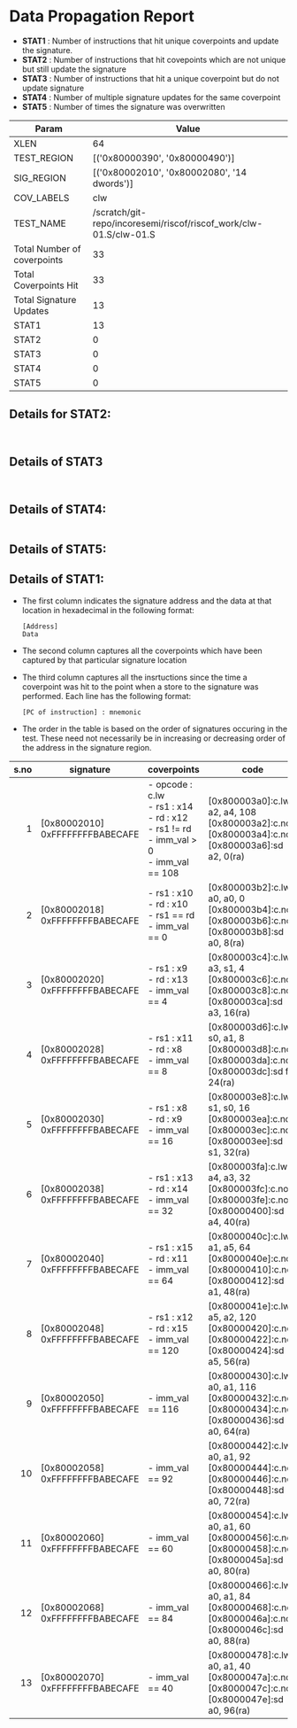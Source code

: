 
# Data Propagation Report

- **STAT1** : Number of instructions that hit unique coverpoints and update the signature.
- **STAT2** : Number of instructions that hit covepoints which are not unique but still update the signature
- **STAT3** : Number of instructions that hit a unique coverpoint but do not update signature
- **STAT4** : Number of multiple signature updates for the same coverpoint
- **STAT5** : Number of times the signature was overwritten

| Param                     | Value    |
|---------------------------|----------|
| XLEN                      | 64      |
| TEST_REGION               | [('0x80000390', '0x80000490')]      |
| SIG_REGION                | [('0x80002010', '0x80002080', '14 dwords')]      |
| COV_LABELS                | clw      |
| TEST_NAME                 | /scratch/git-repo/incoresemi/riscof/riscof_work/clw-01.S/clw-01.S    |
| Total Number of coverpoints| 33     |
| Total Coverpoints Hit     | 33      |
| Total Signature Updates   | 13      |
| STAT1                     | 13      |
| STAT2                     | 0      |
| STAT3                     | 0     |
| STAT4                     | 0     |
| STAT5                     | 0     |

## Details for STAT2:

```


```

## Details of STAT3

```


```

## Details of STAT4:

```

```

## Details of STAT5:



## Details of STAT1:

- The first column indicates the signature address and the data at that location in hexadecimal in the following format: 
  ```
  [Address]
  Data
  ```

- The second column captures all the coverpoints which have been captured by that particular signature location

- The third column captures all the insrtuctions since the time a coverpoint was
  hit to the point when a store to the signature was performed. Each line has
  the following format:
  ```
  [PC of instruction] : mnemonic
  ```
- The order in the table is based on the order of signatures occuring in the
  test. These need not necessarily be in increasing or decreasing order of the
  address in the signature region.

|s.no|            signature             |                                               coverpoints                                                |                                                     code                                                      |
|---:|----------------------------------|----------------------------------------------------------------------------------------------------------|---------------------------------------------------------------------------------------------------------------|
|   1|[0x80002010]<br>0xFFFFFFFFBABECAFE|- opcode : c.lw<br> - rs1 : x14<br> - rd : x12<br> - rs1 != rd<br> - imm_val > 0<br> - imm_val == 108<br> |[0x800003a0]:c.lw a2, a4, 108<br> [0x800003a2]:c.nop<br> [0x800003a4]:c.nop<br> [0x800003a6]:sd a2, 0(ra)<br>  |
|   2|[0x80002018]<br>0xFFFFFFFFBABECAFE|- rs1 : x10<br> - rd : x10<br> - rs1 == rd<br> - imm_val == 0<br>                                         |[0x800003b2]:c.lw a0, a0, 0<br> [0x800003b4]:c.nop<br> [0x800003b6]:c.nop<br> [0x800003b8]:sd a0, 8(ra)<br>    |
|   3|[0x80002020]<br>0xFFFFFFFFBABECAFE|- rs1 : x9<br> - rd : x13<br> - imm_val == 4<br>                                                          |[0x800003c4]:c.lw a3, s1, 4<br> [0x800003c6]:c.nop<br> [0x800003c8]:c.nop<br> [0x800003ca]:sd a3, 16(ra)<br>   |
|   4|[0x80002028]<br>0xFFFFFFFFBABECAFE|- rs1 : x11<br> - rd : x8<br> - imm_val == 8<br>                                                          |[0x800003d6]:c.lw s0, a1, 8<br> [0x800003d8]:c.nop<br> [0x800003da]:c.nop<br> [0x800003dc]:sd fp, 24(ra)<br>   |
|   5|[0x80002030]<br>0xFFFFFFFFBABECAFE|- rs1 : x8<br> - rd : x9<br> - imm_val == 16<br>                                                          |[0x800003e8]:c.lw s1, s0, 16<br> [0x800003ea]:c.nop<br> [0x800003ec]:c.nop<br> [0x800003ee]:sd s1, 32(ra)<br>  |
|   6|[0x80002038]<br>0xFFFFFFFFBABECAFE|- rs1 : x13<br> - rd : x14<br> - imm_val == 32<br>                                                        |[0x800003fa]:c.lw a4, a3, 32<br> [0x800003fc]:c.nop<br> [0x800003fe]:c.nop<br> [0x80000400]:sd a4, 40(ra)<br>  |
|   7|[0x80002040]<br>0xFFFFFFFFBABECAFE|- rs1 : x15<br> - rd : x11<br> - imm_val == 64<br>                                                        |[0x8000040c]:c.lw a1, a5, 64<br> [0x8000040e]:c.nop<br> [0x80000410]:c.nop<br> [0x80000412]:sd a1, 48(ra)<br>  |
|   8|[0x80002048]<br>0xFFFFFFFFBABECAFE|- rs1 : x12<br> - rd : x15<br> - imm_val == 120<br>                                                       |[0x8000041e]:c.lw a5, a2, 120<br> [0x80000420]:c.nop<br> [0x80000422]:c.nop<br> [0x80000424]:sd a5, 56(ra)<br> |
|   9|[0x80002050]<br>0xFFFFFFFFBABECAFE|- imm_val == 116<br>                                                                                      |[0x80000430]:c.lw a0, a1, 116<br> [0x80000432]:c.nop<br> [0x80000434]:c.nop<br> [0x80000436]:sd a0, 64(ra)<br> |
|  10|[0x80002058]<br>0xFFFFFFFFBABECAFE|- imm_val == 92<br>                                                                                       |[0x80000442]:c.lw a0, a1, 92<br> [0x80000444]:c.nop<br> [0x80000446]:c.nop<br> [0x80000448]:sd a0, 72(ra)<br>  |
|  11|[0x80002060]<br>0xFFFFFFFFBABECAFE|- imm_val == 60<br>                                                                                       |[0x80000454]:c.lw a0, a1, 60<br> [0x80000456]:c.nop<br> [0x80000458]:c.nop<br> [0x8000045a]:sd a0, 80(ra)<br>  |
|  12|[0x80002068]<br>0xFFFFFFFFBABECAFE|- imm_val == 84<br>                                                                                       |[0x80000466]:c.lw a0, a1, 84<br> [0x80000468]:c.nop<br> [0x8000046a]:c.nop<br> [0x8000046c]:sd a0, 88(ra)<br>  |
|  13|[0x80002070]<br>0xFFFFFFFFBABECAFE|- imm_val == 40<br>                                                                                       |[0x80000478]:c.lw a0, a1, 40<br> [0x8000047a]:c.nop<br> [0x8000047c]:c.nop<br> [0x8000047e]:sd a0, 96(ra)<br>  |
